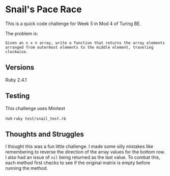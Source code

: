 # Snail's Pace Race

This is a quick code challenge for Week 5 in Mod 4 of Turing BE.

The problem is:
```
Given an n x n array, write a function that returns the array elements arranged from outermost elements to the middle element, traveling clockwise.
```

## Versions

Ruby 2.4.1

## Testing

This challenge uses Minitest

run `ruby test/snail_test.rb`


## Thoughts and Struggles

I thought this was a fun little challenge. I made some silly mistakes like remembering to reverse the direction of the array values for the bottom row. I also had an issue of `nil` being returned as the last value. To combat this, each method first checks to see if the original matrix is empty before running the method.
